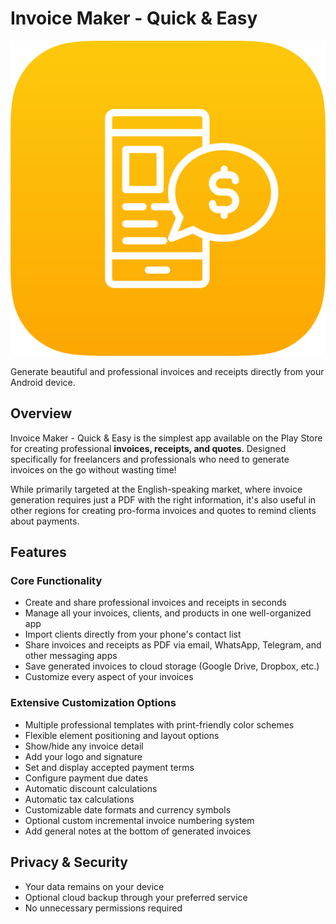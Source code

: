 # Invoice Maker - Quick & Easy

![Logo](logo.png)

Generate beautiful and professional invoices and receipts directly from your Android device.



## Overview

Invoice Maker - Quick & Easy is the simplest app available on the Play Store for creating professional **invoices, receipts, and quotes**. Designed specifically for freelancers and professionals who need to generate invoices on the go without wasting time!

While primarily targeted at the English-speaking market, where invoice generation requires just a PDF with the right information, it's also useful in other regions for creating pro-forma invoices and quotes to remind clients about payments.

## Features

### Core Functionality
- Create and share professional invoices and receipts in seconds
- Manage all your invoices, clients, and products in one well-organized app
- Import clients directly from your phone's contact list
- Share invoices and receipts as PDF via email, WhatsApp, Telegram, and other messaging apps
- Save generated invoices to cloud storage (Google Drive, Dropbox, etc.)
- Customize every aspect of your invoices

### Extensive Customization Options
- Multiple professional templates with print-friendly color schemes
- Flexible element positioning and layout options
- Show/hide any invoice detail
- Add your logo and signature
- Set and display accepted payment terms
- Configure payment due dates
- Automatic discount calculations
- Automatic tax calculations
- Customizable date formats and currency symbols
- Optional custom incremental invoice numbering system
- Add general notes at the bottom of generated invoices

## Privacy & Security
- Your data remains on your device
- Optional cloud backup through your preferred service
- No unnecessary permissions required
